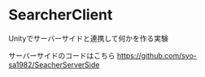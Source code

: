 # SearcherClient
Unityでサーバーサイドと連携して何かを作る実験

サーバーサイドのコードはこちら
https://github.com/syo-sa1982/SeacherServerSide
